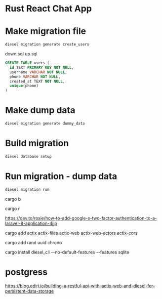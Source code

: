 # Rust React Chat App

# Make migration file
```cmd
diesel migration generate create_users
```

down.sql
up.sql

```sql
CREATE TABLE users (
  id TEXT PRIMARY KEY NOT NULL,
  username VARCHAR NOT NULL,
  phone VARCHAR NOT NULL,
  created_at TEXT NOT NULL,
  unique(phone)
)
```

# Make dump data
```cmd
diesel migration generate dummy_data
```

# Build migration
```cmd
diesel database setup
```

# Run migration - dump data
```cmd
diesel migration run
```

cargo b

cargo r

https://dev.to/roxie/how-to-add-google-s-two-factor-authentication-to-a-laravel-8-application-4jjp

cargo add actix actix-files actix-web actix-web-actors actix-cors

cargo add rand uuid chrono

cargo install diesel_cli --no-default-features --features sqlite

# postgress
https://blog.ediri.io/building-a-restful-api-with-actix-web-and-diesel-for-persistent-data-storage
